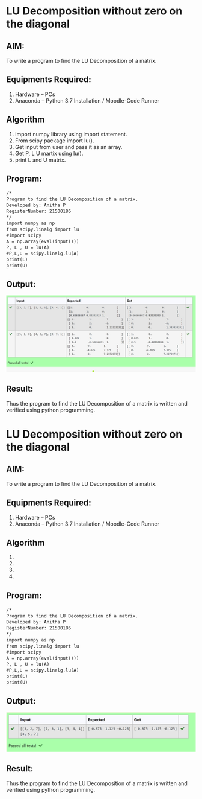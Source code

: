 # LU Decomposition without zero on the diagonal

## AIM:
To write a program to find the LU Decomposition of a matrix.

## Equipments Required:
1. Hardware – PCs
2. Anaconda – Python 3.7 Installation / Moodle-Code Runner

## Algorithm
1. import numpy library using import statement. 
2. From scipy package import lu().
3. Get input from user and pass it as an array.
4. Get P, L U martix using lu().
5. print L and U matrix.
## Program:
```
/*
Program to find the LU Decomposition of a matrix.
Developed by: Anitha P
RegisterNumber: 21500186
*/
import numpy as np
from scipy.linalg import lu
#import scipy
A = np.array(eval(input()))
P, L , U = lu(A)
#P,L,U = scipy.linalg.lu(A)
print(L)
print(U)
```

## Output:
![lu decomposition](output.jpg)


## Result:
Thus the program to find the LU Decomposition of a matrix is written and verified using python programming.


# LU Decomposition without zero on the diagonal

## AIM:
To write a program to find the LU Decomposition of a matrix.

## Equipments Required:
1. Hardware – PCs
2. Anaconda – Python 3.7 Installation / Moodle-Code Runner

## Algorithm
1. 
2. 
3. 
4. 

## Program:
```
/*
Program to find the LU Decomposition of a matrix.
Developed by: Anitha P
RegisterNumber: 21500186
*/
import numpy as np
from scipy.linalg import lu
#import scipy
A = np.array(eval(input()))
P, L , U = lu(A)
#P,L,U = scipy.linalg.lu(A)
print(L)
print(U)
```

## Output:
![lu decomposition](./output1.jpg)


## Result:
Thus the program to find the LU Decomposition of a matrix is written and verified using python programming.



